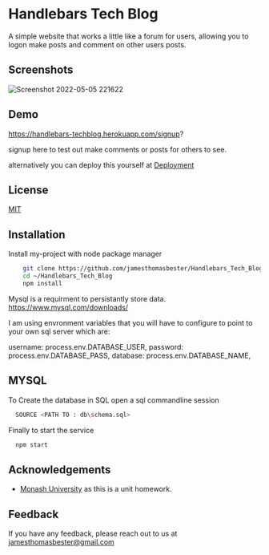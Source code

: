
# Handlebars Tech Blog

A simple website that works a little like a forum for users, allowing you to logon make posts and comment on other users posts.


## Screenshots

![Screenshot 2022-05-05 221622](https://user-images.githubusercontent.com/46641259/166921363-9f35784c-ce55-46c4-a1aa-4b8e29634a89.png)


## Demo

https://handlebars-techblog.herokuapp.com/signup?

signup here to test out make comments or posts for others to see.

alternatively you can deploy this yourself at [Deployment](#deployment)




## License

[MIT](https://choosealicense.com/licenses/mit/)


## Installation

Install my-project with node package manager

```bash
    git clone https://github.com/jamesthomasbester/Handlebars_Tech_Blog
    cd ~/Handlebars_Tech_Blog
    npm install
```
Mysql is a requirment to persistantly store data.
https://www.mysql.com/downloads/

I am using envronment variables that you will have to configure to point to your own sql server which are:

username: process.env.DATABASE_USER,
password: process.env.DATABASE_PASS,
database: process.env.DATABASE_NAME,

## MYSQL

To Create the database in SQL open a sql commandline session

```bash
  SOURCE <PATH TO : db\schema.sql>
```
Finally to start the service
```bash
  npm start
```



## Acknowledgements

 - [Monash University](https://www.monash.edu/) as this is a unit homework.
 



## Feedback

If you have any feedback, please reach out to us at jamesthomasbester@gmail.com

